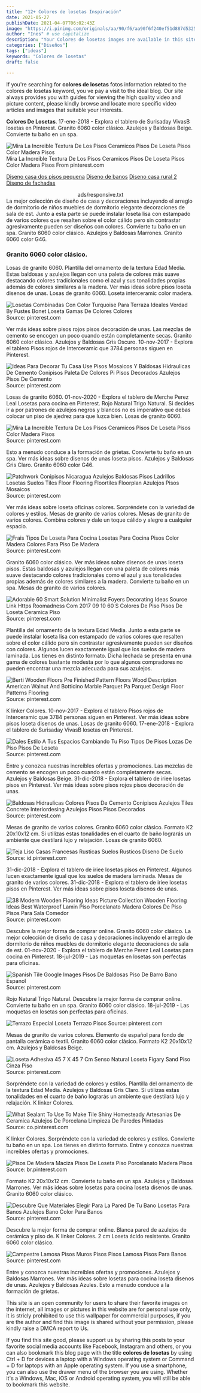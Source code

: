```yaml
---
title: "12+ Colores de losetas Inspiración"
date: 2021-05-27
publishDate: 2021-04-07T06:02:43Z
image: "https://i.pinimg.com/originals/aa/90/f6/aa90f6f240ef51d887d53253a573458e.jpg"
author: "Ines" # use capitalize
description: "Your Colores de losetas images are available in this site. Colores de losetas are a topic that is being searched for and liked by netizens now. You can Download the Colores de losetas files here. Get all royalty-free images."
categories: ["Diseños"]
tags: ["ideas"]
keywords: "Colores de losetas"
draft: false

---
```


If you're searching for **colores de losetas** fotos information related to the colores de losetas keyword, you ve pay a visit to the ideal  blog.  Our site always  provides you with  guides  for viewing  the high  quality video and picture  content, please kindly browse and locate more specific video articles and images  that suitable your interests.

**Colores De Losetas**. 17-ene-2018 - Explora el tablero de Surisaday VivasB losetas en Pinterest. Granito 6060 color clásico. Azulejos y Baldosas Beige. Convierte tu baño en un spa.

![Mira La Increible Textura De Los Pisos Ceramicos Pisos De Loseta Pisos Color Madera Pisos](https://i.pinimg.com/474x/c1/cf/41/c1cf41992419f3e405765f6873e97916.jpg "Mira La Increible Textura De Los Pisos Ceramicos Pisos De Loseta Pisos Color Madera Pisos")
Mira La Increible Textura De Los Pisos Ceramicos Pisos De Loseta Pisos Color Madera Pisos From pinterest.com

[Diseno casa dos pisos pequena](/diseno-casa-dos-pisos-pequena/)
[Diseno de banos](/diseno-de-banos/)
[Diseno casa rural 2](/diseno-casa-rural-2/)
[Diseno de fachadas](/diseno-de-fachadas/)
<center><noscript><span>ads/responsive.txt</span></noscript></center>
La mejor colección de diseño de casa y decoraciones incluyendo el arreglo de dormitorio de niños muebles de dormitorio elegante decoraciones de sala de est. Junto a esta parte se puede instalar loseta lisa con estampado de varios colores que resalten sobre el color cálido pero sin contrastar agresivamente pueden ser diseños con colores. Convierte tu baño en un spa. Granito 6060 color clásico. Azulejos y Baldosas Marrones. Granito 6060 color G46.

### Granito 6060 color clásico.

Losas de granito 6060. Plantilla del ornamento de la textura Edad Media. Estas baldosas y azulejos llegan con una paleta de colores más suave destacando colores tradicionales como el azul y sus tonalidades propias además de colores similares a la madera. Ver más ideas sobre pisos loseta disenos de unas. Losas de granito 6060. Loseta interceramic color madera.


![Losetas Combinadas Con Color Turquoise Para Terraza Ideales Verdad By Fustes Bonet Loseta Gamas De Colores Colores](https://i.pinimg.com/originals/bc/65/29/bc652963330292fb003e1709e889386a.jpg "Losetas Combinadas Con Color Turquoise Para Terraza Ideales Verdad By Fustes Bonet Loseta Gamas De Colores Colores")
Source: pinterest.com

Ver más ideas sobre pisos rojos pisos decoración de unas. Las mezclas de cemento se encogen un poco cuando están completamente secas. Granito 6060 color clásico. Azulejos y Baldosas Gris Oscuro. 10-nov-2017 - Explora el tablero Pisos rojos de Interceramic que 3784 personas siguen en Pinterest.

![Ideas Para Decorar Tu Casa Use Pisos Mosaicos Y Baldosas Hidraulicas De Cemento Conipisos Paleta De Colores Pi Pisos Decorados Azulejos Pisos De Cemento](https://i.pinimg.com/originals/0b/ca/1d/0bca1d18b015a353415d62ba67d1fcad.jpg "Ideas Para Decorar Tu Casa Use Pisos Mosaicos Y Baldosas Hidraulicas De Cemento Conipisos Paleta De Colores Pi Pisos Decorados Azulejos Pisos De Cemento")
Source: pinterest.com

Losas de granito 6060. 01-nov-2020 - Explora el tablero de Merche Perez Leal Losetas para cocina en Pinterest. Rojo Natural Trigo Natural. Si decides ir a por patrones de azulejos negros y blancos no es imperativo que debas colocar un piso de ajedrez para que luzca bien. Losas de granito 6060.

![Mira La Increible Textura De Los Pisos Ceramicos Pisos De Loseta Pisos Color Madera Pisos](https://i.pinimg.com/474x/c1/cf/41/c1cf41992419f3e405765f6873e97916.jpg "Mira La Increible Textura De Los Pisos Ceramicos Pisos De Loseta Pisos Color Madera Pisos")
Source: pinterest.com

Esto a menudo conduce a la formación de grietas. Convierte tu baño en un spa. Ver más ideas sobre disenos de unas loseta pisos. Azulejos y Baldosas Gris Claro. Granito 6060 color G46.

![Patchwork Conipisos Nicaragua Azulejos Baldosas Pisos Ladrillos Losetas Suelos Tiles Floor Flooring Floortiles Floorplan Azulejos Pisos Mosaicos](https://i.pinimg.com/474x/97/05/58/9705580d64888af1b800402040c31a6a.jpg "Patchwork Conipisos Nicaragua Azulejos Baldosas Pisos Ladrillos Losetas Suelos Tiles Floor Flooring Floortiles Floorplan Azulejos Pisos Mosaicos")
Source: pinterest.com

Ver más ideas sobre loseta oficinas colores. Sorpréndete con la variedad de colores y estilos. Mesas de granito de varios colores. Mesas de granito de varios colores. Combina colores y dale un toque cálido y alegre a cualquier espacio.

![Frais Tipos De Loseta Para Cocina Losetas Para Cocina Pisos Color Madera Colores Para Piso De Madera](https://i.pinimg.com/736x/21/8b/ac/218bacc2edc9ec76671dc672dbbb71cb.jpg "Frais Tipos De Loseta Para Cocina Losetas Para Cocina Pisos Color Madera Colores Para Piso De Madera")
Source: pinterest.com

Granito 6060 color clásico. Ver más ideas sobre disenos de unas loseta pisos. Estas baldosas y azulejos llegan con una paleta de colores más suave destacando colores tradicionales como el azul y sus tonalidades propias además de colores similares a la madera. Convierte tu baño en un spa. Mesas de granito de varios colores.

![Adorable 60 Smart Solution Minimalist Foyers Decorating Ideas Source Link Https Roomadness Com 2017 09 10 60 S Colores De Piso Pisos De Loseta Ceramica Piso](https://i.pinimg.com/originals/b0/c8/6b/b0c86b83bf787b42ad717751eca98292.jpg "Adorable 60 Smart Solution Minimalist Foyers Decorating Ideas Source Link Https Roomadness Com 2017 09 10 60 S Colores De Piso Pisos De Loseta Ceramica Piso")
Source: pinterest.com

Plantilla del ornamento de la textura Edad Media. Junto a esta parte se puede instalar loseta lisa con estampado de varios colores que resalten sobre el color cálido pero sin contrastar agresivamente pueden ser diseños con colores. Algunos lucen exactamente igual que los suelos de madera laminada. Los tienes en distinto formato. Dicha lechada se presenta en una gama de colores bastante modesta por lo que algunos compradores no pueden encontrar una mezcla adecuada para sus azulejos.

![Berti Wooden Floors Pre Finished Pattern Floors Wood Description American Walnut And Botticino Marble Parquet Pa Parquet Design Floor Patterns Flooring](https://i.pinimg.com/originals/e8/4f/83/e84f83574dcdd0ba968fafeb028e1c39.jpg "Berti Wooden Floors Pre Finished Pattern Floors Wood Description American Walnut And Botticino Marble Parquet Pa Parquet Design Floor Patterns Flooring")
Source: pinterest.com

K linker Colores. 10-nov-2017 - Explora el tablero Pisos rojos de Interceramic que 3784 personas siguen en Pinterest. Ver más ideas sobre pisos loseta disenos de unas. Losas de granito 6060. 17-ene-2018 - Explora el tablero de Surisaday VivasB losetas en Pinterest.

![Dales Estilo A Tus Espacios Cambiando Tu Piso Tipos De Pisos Lozas De Piso Pisos De Loseta](https://i.pinimg.com/originals/a2/a3/f4/a2a3f4db2692feca78c4cb0aeadf5da5.jpg "Dales Estilo A Tus Espacios Cambiando Tu Piso Tipos De Pisos Lozas De Piso Pisos De Loseta")
Source: pinterest.com

Entre y conozca nuestras increíbles ofertas y promociones. Las mezclas de cemento se encogen un poco cuando están completamente secas. Azulejos y Baldosas Beige. 31-dic-2018 - Explora el tablero de iriee losetas pisos en Pinterest. Ver más ideas sobre pisos rojos pisos decoración de unas.

![Baldosas Hidraulicas Colores Pisos De Cemento Conipisos Azulejos Tiles Concrete Interiordesing Azulejos Pisos Pisos Decorados](https://i.pinimg.com/originals/84/04/98/840498f8def35b37e06dcd0e8d1cb86b.png "Baldosas Hidraulicas Colores Pisos De Cemento Conipisos Azulejos Tiles Concrete Interiordesing Azulejos Pisos Pisos Decorados")
Source: pinterest.com

Mesas de granito de varios colores. Granito 6060 color clásico. Formato K2 20x10x12 cm. Si utilizas estas tonalidades en el cuarto de baño lograrás un ambiente que destilará lujo y relajación. Losas de granito 6060.

![Teja Liso Casas Francesas Rusticas Suelos Rusticos Diseno De Suelo](https://i.pinimg.com/originals/5a/e4/a6/5ae4a6483dad8dbdc0683375dd554e59.jpg "Teja Liso Casas Francesas Rusticas Suelos Rusticos Diseno De Suelo")
Source: id.pinterest.com

31-dic-2018 - Explora el tablero de iriee losetas pisos en Pinterest. Algunos lucen exactamente igual que los suelos de madera laminada. Mesas de granito de varios colores. 31-dic-2018 - Explora el tablero de iriee losetas pisos en Pinterest. Ver más ideas sobre pisos loseta disenos de unas.

![38 Modern Wooden Flooring Ideas Picture Collection Wooden Flooring Ideas Best Waterproof Lamin Piso Porcelanato Madera Colores De Piso Pisos Para Sala Comedor](https://i.pinimg.com/originals/57/59/74/575974a8a3b2781890c12664e53ddcb3.jpg "38 Modern Wooden Flooring Ideas Picture Collection Wooden Flooring Ideas Best Waterproof Lamin Piso Porcelanato Madera Colores De Piso Pisos Para Sala Comedor")
Source: pinterest.com

Descubre la mejor forma de comprar online. Granito 6060 color clásico. La mejor colección de diseño de casa y decoraciones incluyendo el arreglo de dormitorio de niños muebles de dormitorio elegante decoraciones de sala de est. 01-nov-2020 - Explora el tablero de Merche Perez Leal Losetas para cocina en Pinterest. 18-jul-2019 - Las moquetas en losetas son perfectas para oficinas.

![Spanish Tile Google Images Pisos De Baldosas Piso De Barro Bano Espanol](https://i.pinimg.com/originals/f8/d4/c8/f8d4c8ffa4e4b4254b9afa80ceb91c05.jpg "Spanish Tile Google Images Pisos De Baldosas Piso De Barro Bano Espanol")
Source: pinterest.com

Rojo Natural Trigo Natural. Descubre la mejor forma de comprar online. Convierte tu baño en un spa. Granito 6060 color clásico. 18-jul-2019 - Las moquetas en losetas son perfectas para oficinas.

![Terrazo Especial Loseta Terrazo Pisos](https://i.pinimg.com/originals/99/3f/21/993f21ea0f91f689130b6c08542dcd06.jpg "Terrazo Especial Loseta Terrazo Pisos")
Source: pinterest.com

Mesas de granito de varios colores. Elemento de español para fondo de pantalla cerámica o textil. Granito 6060 color clásico. Formato K2 20x10x12 cm. Azulejos y Baldosas Beige.

![Loseta Adhesiva 45 7 X 45 7 Cm Senso Natural Loseta Figary Sand Piso Cinza Piso](https://i.pinimg.com/474x/d9/81/10/d981100cdb8a61f3c7d266c6c8b476fa.jpg "Loseta Adhesiva 45 7 X 45 7 Cm Senso Natural Loseta Figary Sand Piso Cinza Piso")
Source: pinterest.com

Sorpréndete con la variedad de colores y estilos. Plantilla del ornamento de la textura Edad Media. Azulejos y Baldosas Gris Claro. Si utilizas estas tonalidades en el cuarto de baño lograrás un ambiente que destilará lujo y relajación. K linker Colores.

![What Sealant To Use To Make Tile Shiny Homesteady Artesanias De Ceramica Azulejos De Porcelana Limpieza De Paredes Pintadas](https://i.pinimg.com/originals/78/f6/13/78f61353af740a8fe9f74397420b098c.jpg "What Sealant To Use To Make Tile Shiny Homesteady Artesanias De Ceramica Azulejos De Porcelana Limpieza De Paredes Pintadas")
Source: co.pinterest.com

K linker Colores. Sorpréndete con la variedad de colores y estilos. Convierte tu baño en un spa. Los tienes en distinto formato. Entre y conozca nuestras increíbles ofertas y promociones.

![Pisos De Madera Maciza Pisos De Loseta Piso Porcelanato Madera Pisos](https://i.pinimg.com/474x/c3/bd/94/c3bd94efe45195493444594e0ed95df4.jpg "Pisos De Madera Maciza Pisos De Loseta Piso Porcelanato Madera Pisos")
Source: br.pinterest.com

Formato K2 20x10x12 cm. Convierte tu baño en un spa. Azulejos y Baldosas Marrones. Ver más ideas sobre losetas para cocina loseta disenos de unas. Granito 6060 color clásico.

![Descubre Que Materiales Elegir Para La Pared De Tu Bano Losetas Para Banos Azulejos Bano Color Para Banos](https://i.pinimg.com/originals/35/79/31/35793190829cf1cb142fbefa9f738839.jpg "Descubre Que Materiales Elegir Para La Pared De Tu Bano Losetas Para Banos Azulejos Bano Color Para Banos")
Source: pinterest.com

Descubre la mejor forma de comprar online. Blanca pared de azulejos de cerámica y piso de. K linker Colores. 2 cm Loseta ácido resistente. Granito 6060 color clásico.

![Campestre Lamosa Pisos Muros Pisos Pisos Lamosa Pisos Para Banos](https://i.pinimg.com/originals/aa/90/f6/aa90f6f240ef51d887d53253a573458e.jpg "Campestre Lamosa Pisos Muros Pisos Pisos Lamosa Pisos Para Banos")
Source: pinterest.com

Entre y conozca nuestras increíbles ofertas y promociones. Azulejos y Baldosas Marrones. Ver más ideas sobre losetas para cocina loseta disenos de unas. Azulejos y Baldosas Azules. Esto a menudo conduce a la formación de grietas.

This site is an open community for users to share their favorite images on the internet, all images or pictures in this website are for personal use only, it is stricly prohibited to use this wallpaper for commercial purposes, if you are the author and find this image is shared without your permission, please kindly raise a DMCA report to Us.

If you find this site good, please support us by sharing this posts to your favorite social media accounts like Facebook, Instagram and others, or you can also bookmark this blog page with the title **colores de losetas** by using Ctrl + D for devices a laptop with a Windows operating system or Command + D for laptops with an Apple operating system. If you use a smartphone, you can also use the drawer menu of the browser you are using. Whether it's a Windows, Mac, iOS or Android operating system, you will still be able to bookmark this website.
